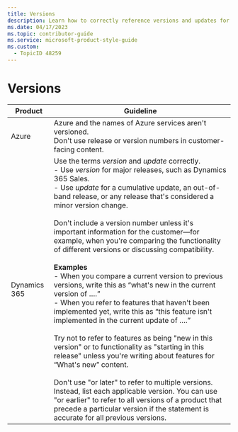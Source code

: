 ```yaml
---
title: Versions
description: Learn how to correctly reference versions and updates for Azure and Dynamics 365 in your documentation. Understand when to use terms like "version" and "update" and how to handle version numbers effectively.
ms.date: 04/17/2023
ms.topic: contributor-guide
ms.service: microsoft-product-style-guide
ms.custom:
  - TopicID 48259
---
```



# Versions


| **Product**  | **Guideline**      |  
| ------------- | ------------------ |
| Azure        | Azure and the names of Azure services aren't versioned. <br/>Don't use release or version numbers in customer-facing content.    |  
| Dynamics 365 | Use the terms *version* and *update* correctly. <br/> - Use *version* for major releases, such as Dynamics 365 Sales. <br/> - Use *update* for a cumulative update, an out-of-band release, or any release that's considered a minor version change. <br/><br/> Don't include a version number unless it's important information for the customer—for example, when you're comparing the functionality of different versions or discussing compatibility. <br/><br/> **Examples** <br/> - When you compare a current version to previous versions, write this as “what's new in the current version of ….” <br/> - When you refer to features that haven't been implemented yet, write this as “this feature isn't implemented in the current update of ….” <br/><br/> Try not to refer to features as being "new in this version" or to functionality as "starting in this release" unless you're writing about features for “What's new” content. <br/><br/> Don't use "or later" to refer to multiple versions. Instead, list each applicable version. You can use "or earlier" to refer to all versions of a product that precede a particular version if the statement is accurate for all previous versions. |